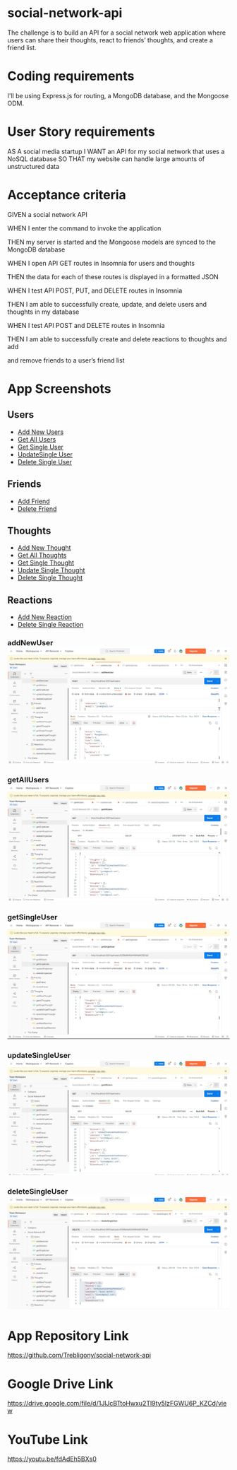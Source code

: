# social-network-api

The challenge is to build an API for a social network web application where users can share their thoughts, react to friends’ thoughts, and create a friend list. 

# Coding requirements

I'll be using Express.js for routing, a MongoDB database, and the Mongoose ODM.

# User Story requirements

AS A social media startup
I WANT an API for my social network that uses a NoSQL database
SO THAT my website can handle large amounts of unstructured data


# Acceptance criteria

GIVEN a social network API

WHEN I enter the command to invoke the application

THEN my server is started and the Mongoose models are synced to the MongoDB
database

WHEN I open API GET routes in Insomnia for users and thoughts

THEN the data for each of these routes is displayed in a formatted JSON

WHEN I test API POST, PUT, and DELETE routes in Insomnia

THEN I am able to successfully create, update, and delete users and thoughts in my database

WHEN I test API POST and DELETE routes in Insomnia

THEN I am able to successfully create and delete reactions to thoughts and add 

and remove friends to a user’s friend list

# App Screenshots

## Users

- [Add New Users](#addNewUser)
- [Get All Users](#getAllUsers)
- [Get Single User](#getSingleUser)
- [UpdateSingle User](#updateSingleUser)
- [Delete Single User](#deleteSingleUser)

## Friends

- [Add Friend](#addFriend)
- [Delete Friend](#deleteFriend)

## Thoughts


- [Add New Thought](#addNewThought)
- [Get All Thoughts](#getAllThoughts)
- [Get Single Thought](#getSingleThought)
- [Update Single Thought](#updateSingleThought)
- [Delete Single Thought](#deleteSingleThought)


## Reactions

- [Add New Reaction](#addNewReaction)
- [Delete Single Reaction](#deleteSingleReaction)



### **addNewUser** <img src="./assets/addnewUser.jpg">



### **getAllUsers** <img src="./assets/getallUser.jpg">



### **getSingleUser** <img src="./assets/getSingleuser.jpg">



### **updateSingleUser** <img src="./assets/updateUser.jpg">


### **deleteSingleUser** <img src="./assets/deleteUser.jpg">





# App Repository Link

https://github.com/Trebligony/social-network-api


# Google Drive Link

 https://drive.google.com/file/d/1JlJcBTtoHwxu2Tl9ty5IzFGWU6P_KZCd/view


# YouTube Link


https://youtu.be/fdAdEh5BXs0
